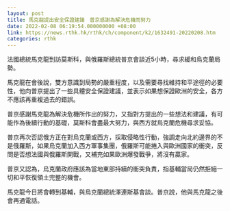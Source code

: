 ```yaml
---
layout: post
title: 馬克龍提出安全保證建議　普京感謝為解決危機而努力
date: 2022-02-08 06:19:54.000000000 +08:00
link: https://news.rthk.hk/rthk/ch/component/k2/1632491-20220208.htm
categories: rthk
---
```


法國總統馬克龍到訪莫斯科，與俄羅斯總統普京會談近5小時，尋求緩和烏克蘭局勢。

馬克龍在會後說，雙方意識到局勢的嚴重程度，以及需要尋找維持和平途徑的必要性，他向普京提出了一些具體安全保證建議，並表示如果想保證歐洲的安全，各方不應該再重複過去的錯誤。 

普京感謝馬克龍為解決危機所作出的努力，又指對方提出的一些想法和建議，有可能作為後續行動的基礎，莫斯科會盡最大努力，與西方就烏克蘭危機尋求妥協。

普京再次否認俄方正在對烏克蘭或西方，採取侵略性行動，強調走向北約邊界的不是俄羅斯，如果烏克蘭加入西方軍事集團，俄羅斯可能捲入與歐洲國家的衝突，反問是否想法國與俄羅斯開戰，又補充如果歐洲爆發戰爭，將沒有贏家。

普京又認為，烏克蘭政府應該為當地東部持續的衝突負責，指基輔當局仍然拒絕一切和平恢復領土完整的機會。

馬克龍今日將會轉到基輔，與烏克蘭總統澤連斯基會談。普京說，他與馬克龍之後會再通電話。
